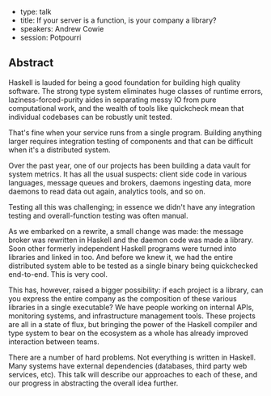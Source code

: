 - type: talk
- title: If your server is a function, is your company a library?
- speakers: Andrew Cowie
- session: Potpourri

## Abstract

Haskell is lauded for being a good foundation for building high
quality software. The strong type system eliminates huge classes of
runtime errors, laziness-forced-purity aides in separating messy IO
from pure computational work, and the wealth of tools like quickcheck
mean that individual codebases can be robustly unit tested.

That's fine when your service runs from a single program. Building
anything larger requires integration testing of components and that
can be difficult when it's a distributed system.

Over the past year, one of our projects has been building a data vault
for system metrics. It has all the usual suspects: client side code in
various languages, message queues and brokers, daemons ingesting data,
more daemons to read data out again, analytics tools, and so on.

Testing all this was challenging; in essence we didn't have any
integration testing and overall-function testing was often manual.

As we embarked on a rewrite, a small change was made: the message
broker was rewritten in Haskell and the daemon code was made a
library. Soon other formerly independent Haskell programs were turned
into libraries and linked in too. And before we knew it, we had the
entire distributed system able to be tested as a single binary being
quickchecked end-to-end. This is very cool.

This has, however, raised a bigger possibility: if each project is a
library, can you express the entire company as the composition of
these various libraries in a single executable? We have people working
on internal APIs, monitoring systems, and infrastructure management
tools. These projects are all in a state of flux, but bringing the
power of the Haskell compiler and type system to bear on the ecosystem
as a whole has already improved interaction between teams.

There are a number of hard problems. Not everything is written in
Haskell. Many systems have external dependencies (databases, third
party web services, etc). This talk will describe our approaches to
each of these, and our progress in abstracting the overall idea
further.

